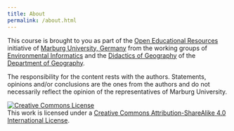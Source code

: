 ```yaml
---
title: About
permalink: /about.html
---
```


This course is brought to you as part of the [Open Educational Resources](https://oer.uni-marburg.de) initiative of [Marburg University, Germany](https://www.uni-marburg.de/de) from the working groups of [Environmental Informatics](https://www.uni-marburg.de/fb19/fachgebiete/umweltinformatik/) and the [Didactics of Geography]("https://www.uni-marburg.de/de/fb19/disciplines/geographiedidaktik) of the [Department of Geography](https://www.uni-marburg.de/fb19).

The responsibility for the content rests with the authors. Statements, opinions and/or conclusions are the ones from the authors and do not necessarily reflect the opinion of the representatives of Marburg University.  

<a rel="license" href="http://creativecommons.org/licenses/by-sa/4.0/"><img alt="Creative Commons License" style="border-width:0" src="https://i.creativecommons.org/l/by-sa/4.0/88x31.png" /></a><br />This work is licensed under a <a rel="license" href="http://creativecommons.org/licenses/by-sa/4.0/">Creative Commons Attribution-ShareAlike 4.0 International License</a>.
